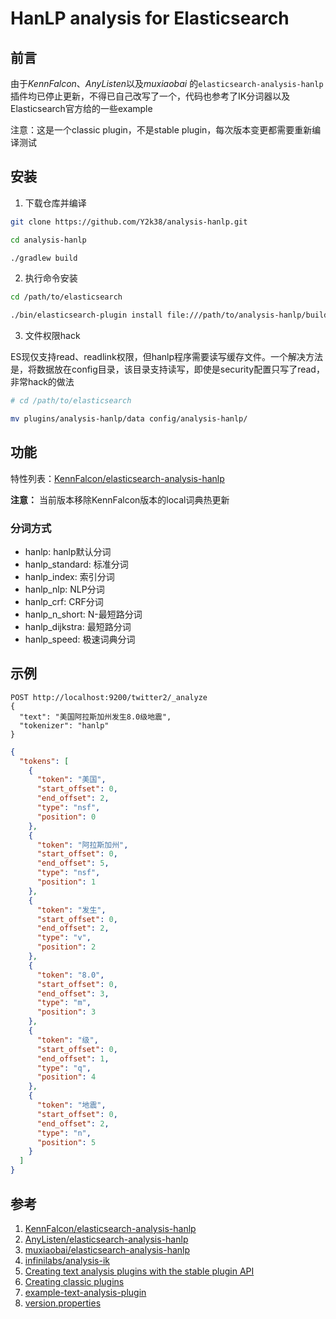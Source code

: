 HanLP analysis for Elasticsearch
==================================

## 前言

由于*KennFalcon*、*AnyListen*以及*muxiaobai* 的`elasticsearch-analysis-hanlp`
插件均已停止更新，不得已自己改写了一个，代码也参考了IK分词器以及Elasticsearch官方给的一些example

注意：这是一个classic plugin，不是stable plugin，每次版本变更都需要重新编译测试

## 安装

1. 下载仓库并编译

```bash
git clone https://github.com/Y2k38/analysis-hanlp.git

cd analysis-hanlp

./gradlew build
```

2. 执行命令安装

```bash
cd /path/to/elasticsearch

./bin/elasticsearch-plugin install file:///path/to/analysis-hanlp/build/distributions/elasticsearch-analysis-hanlp-x.y.z.zip
```

3. 文件权限hack

ES现仅支持read、readlink权限，但hanlp程序需要读写缓存文件。一个解决方法是，将数据放在config目录，该目录支持读写，即使是security配置只写了read，非常hack的做法

```bash
# cd /path/to/elasticsearch

mv plugins/analysis-hanlp/data config/analysis-hanlp/
```

## 功能

特性列表：[KennFalcon/elasticsearch-analysis-hanlp](https://github.com/KennFalcon/elasticsearch-analysis-hanlp)

**注意：** 当前版本移除KennFalcon版本的local词典热更新

### 分词方式

* hanlp: hanlp默认分词
* hanlp_standard: 标准分词
* hanlp_index: 索引分词
* hanlp_nlp: NLP分词
* hanlp_crf: CRF分词
* hanlp_n_short: N-最短路分词
* hanlp_dijkstra: 最短路分词
* hanlp_speed: 极速词典分词

## 示例

```text
POST http://localhost:9200/twitter2/_analyze
{
  "text": "美国阿拉斯加州发生8.0级地震",
  "tokenizer": "hanlp"
}
```

```json
{
  "tokens": [
    {
      "token": "美国",
      "start_offset": 0,
      "end_offset": 2,
      "type": "nsf",
      "position": 0
    },
    {
      "token": "阿拉斯加州",
      "start_offset": 0,
      "end_offset": 5,
      "type": "nsf",
      "position": 1
    },
    {
      "token": "发生",
      "start_offset": 0,
      "end_offset": 2,
      "type": "v",
      "position": 2
    },
    {
      "token": "8.0",
      "start_offset": 0,
      "end_offset": 3,
      "type": "m",
      "position": 3
    },
    {
      "token": "级",
      "start_offset": 0,
      "end_offset": 1,
      "type": "q",
      "position": 4
    },
    {
      "token": "地震",
      "start_offset": 0,
      "end_offset": 2,
      "type": "n",
      "position": 5
    }
  ]
}
```

## 参考

1. [KennFalcon/elasticsearch-analysis-hanlp](https://github.com/KennFalcon/elasticsearch-analysis-hanlp)
2. [AnyListen/elasticsearch-analysis-hanlp](https://github.com/AnyListen/elasticsearch-analysis-hanlp)
3. [muxiaobai/elasticsearch-analysis-hanlp](https://github.com/muxiaobai/elasticsearch-analysis-hanlp)
4. [infinilabs/analysis-ik](https://github.com/infinilabs/analysis-ik)
5. [Creating text analysis plugins with the stable plugin API](https://www.elastic.co/guide/en/elasticsearch/plugins/current/creating-stable-plugins.html)
6. [Creating classic plugins](https://www.elastic.co/guide/en/elasticsearch/plugins/current/creating-classic-plugins.html)
7. [example-text-analysis-plugin](https://www.elastic.co/guide/en/elasticsearch/plugins/8.15/example-text-analysis-plugin.html)
8. [version.properties](https://github.com/elastic/elasticsearch/blob/main/build-tools-internal/version.properties)

